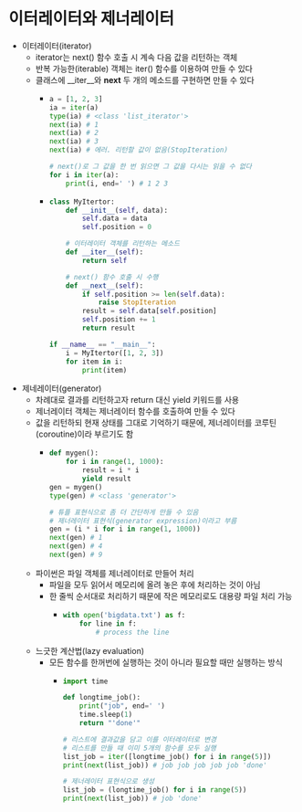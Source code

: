 # 이터레이터와 제너레이터

- 이터레이터(iterator)
  - iterator는 next() 함수 호출 시 계속 다음 값을 리턴하는 객체
  - 반복 가능한(iterable) 객체는 iter() 함수를 이용하여 만들 수 있다
  - 클래스에 __iter__와 __next__ 두 개의 메소드를 구현하면 만들 수 있다
    - ```python
      a = [1, 2, 3]
      ia = iter(a)
      type(ia) # <class 'list_iterator'>
      next(ia) # 1
      next(ia) # 2
      next(ia) # 3
      next(ia) # 에러. 리턴할 값이 없음(StopIteration)
      
      # next()로 그 값을 한 번 읽으면 그 값을 다시는 읽을 수 없다
      for i in iter(a):
          print(i, end=' ') # 1 2 3
      ```
    - ```python
      class MyItertor:
          def __init__(self, data):
              self.data = data
              self.position = 0
      
          # 이터레이터 객체를 리턴하는 메소드
          def __iter__(self):
              return self
      
          # next() 함수 호출 시 수행
          def __next__(self):
              if self.position >= len(self.data):
                  raise StopIteration
              result = self.data[self.position]
              self.position += 1
              return result

      if __name__ == "__main__":
          i = MyItertor([1, 2, 3])
          for item in i:
              print(item)
      ```
- 제네레이터(generator)
  - 차례대로 결과를 리턴하고자 return 대신 yield 키워드를 사용
  - 제너레이터 객체는 제너레이터 함수를 호출하여 만들 수 있다
  - 값을 리턴하되 현재 상태를 그대로 기억하기 때문에, 제너레이터를 코루틴(coroutine)이라 부르기도 함
    - ```python
      def mygen():
          for i in range(1, 1000):
              result = i * i
              yield result
      gen = mygen()
      type(gen) # <class 'generator'>
      
      # 튜플 표현식으로 좀 더 간단하게 만들 수 있음
      # 제너레이터 표현식(generator expression)이라고 부름
      gen = (i * i for i in range(1, 1000))
      next(gen) # 1
      next(gen) # 4
      next(gen) # 9
      ```
  - 파이썬은 파일 객체를 제너레이터로 만들어 처리 
    - 파일을 모두 읽어서 메모리에 올려 놓은 후에 처리하는 것이 아님
    - 한 줄씩 순서대로 처리하기 때문에 작은 메모리로도 대용량 파일 처리 가능
      - ```python
        with open('bigdata.txt') as f:
            for line in f:
                # process the line
        ```
  - 느긋한 계산법(lazy evaluation)
    - 모든 함수를 한꺼번에 실행하는 것이 아니라 필요할 때만 실행하는 방식
      - ```python
        import time

        def longtime_job():
            print("job", end=' ')
            time.sleep(1)
            return "'done'"

        # 리스트에 결과값을 담고 이를 이터레이터로 변경
        # 리스트를 만들 때 이미 5개의 함수를 모두 실행
        list_job = iter([longtime_job() for i in range(5)])
        print(next(list_job)) # job job job job job 'done'
        
        # 제너레이터 표현식으로 생성
        list_job = (longtime_job() for i in range(5))
        print(next(list_job)) # job 'done'
        ```
